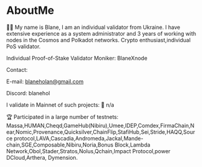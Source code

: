 # AboutMe
🧙‍♂️ My name is Blane, I am an individual validator from Ukraine. I have extensive experience as a system administrator and 3 years of working with nodes in the Cosmos and Polkadot networks. Crypto enthusiast,individual PoS validator.

Individual Proof-of-Stake Validator Moniker: BlaneXnode

Contact:

E-mail: blaneholan@gmail.com

Discord: blanehol

I validate in Mainnet of such projects: 🏅
n/a

🏆 Participated in a large number of testnets: Massa,HUMAN,Cheqd,GameHub(Nibiru),Umee,IDEP,Comdex,FirmaChain,Near,Nomic,Provenance,Quicksilver,ChainFlip,StafiHub,Sei,Stride,HAQQ,Source protocol,LAVA,Cascadia,Andromeda,Jackal,Mande-chain,SGE,Composable,Nibiru,Noria,Bonus Block,Lambda Network,Obol,Stader,Stratos,Nolus,Qchain,Impact Protocol,power DCloud,Arthera, Dymension.
